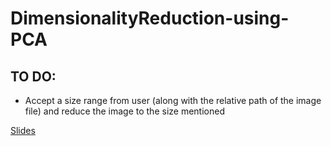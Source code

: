 # DimensionalityReduction-using-PCA

## TO DO:
- Accept a size range from user (along with the relative path of the image file) and reduce the image to the size mentioned

[Slides](https://drive.google.com/file/d/1XcDnR4JPg-L6NZg7wwAkMaBWIk7pOu4F/view?usp=sharing)
